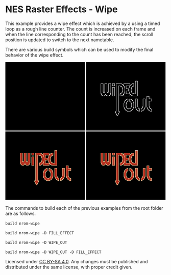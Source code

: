 # NES Raster Effects - Wipe
This example provides a wipe effect which is achieved by a using a timed loop as a rough line counter. The count is increased on each frame and when the line corresponding to the count has been reached, the scroll position is updated to switch to the next nametable.

There are various build symbols which can be used to modify the final behavior of the wipe effect.

![](https://raw.githubusercontent.com/gzip/nes-6502-raster-effects/master/nrom-wipe/screenshots/wipe.gif) ![](https://raw.githubusercontent.com/gzip/nes-6502-raster-effects/master/nrom-wipe/screenshots/wipe-fill.gif) ![](https://raw.githubusercontent.com/gzip/nes-6502-raster-effects/master/nrom-wipe/screenshots/wipe-out.gif) ![](https://raw.githubusercontent.com/gzip/nes-6502-raster-effects/master/nrom-wipe/screenshots/wipe-out-fill.gif)


The commands to build each of the previous examples from the root folder are as follows.

```
build nrom-wipe
```

```
build nrom-wipe -D FILL_EFFECT
```

```
build nrom-wipe -D WIPE_OUT
```

```
build nrom-wipe -D WIPE_OUT -D FILL_EFFECT
```

Licensed under [CC BY-SA 4.0](https://creativecommons.org/licenses/by-sa/4.0/deed.en). Any changes must be published and distributed under the same license, with proper credit given.